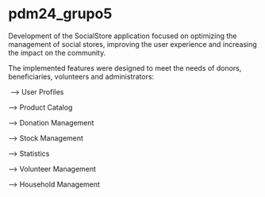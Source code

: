 # pdm24_grupo5

Development of the SocialStore application focused on optimizing the management of social stores, improving the user experience and increasing the impact on the community.

The implemented features were designed to meet the needs of donors, beneficiaries, volunteers and administrators:​

​
--> User Profiles​

--> Product Catalog​

--> Donation Management​

--> Stock Management

--> Statistics​

--> Volunteer Management​

--> Household Management
